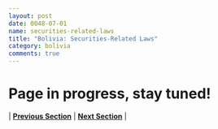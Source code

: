 ```yaml
---
layout: post
date: 0048-07-01
name: securities-related-laws
title: "Bolivia: Securities-Related Laws"
category: bolivia
comments: true
---
```


# Page in progress, stay tuned!




| **[Previous Section](https://neo-project.github.io/global-blockchain-compliance-hub//bolivia/bolivia-laws-token-sales.html)** | **[Next Section](https://neo-project.github.io/global-blockchain-compliance-hub//bolivia/bolivia-privacy-and-data-protection.html)** |
